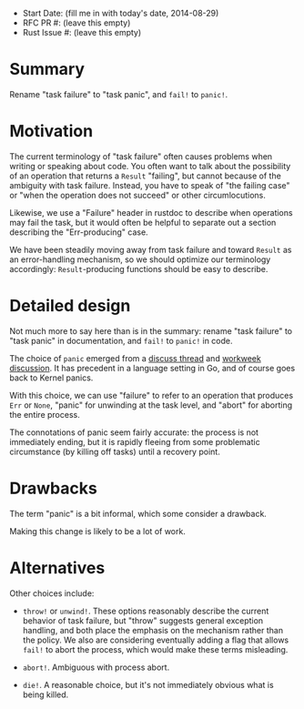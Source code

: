 - Start Date: (fill me in with today's date, 2014-08-29)
- RFC PR #: (leave this empty)
- Rust Issue #: (leave this empty)

# Summary

Rename "task failure" to "task panic", and `fail!` to `panic!`.

# Motivation

The current terminology of "task failure" often causes problems when
writing or speaking about code. You often want to talk about the
possibility of an operation that returns a `Result` "failing", but
cannot because of the ambiguity with task failure. Instead, you have
to speak of "the failing case" or "when the operation does not
succeed" or other circumlocutions.

Likewise, we use a "Failure" header in rustdoc to describe when
operations may fail the task, but it would often be helpful to
separate out a section describing the "Err-producing" case.

We have been steadily moving away from task failure and toward
`Result` as an error-handling mechanism, so we should optimize our
terminology accordingly: `Result`-producing functions should be easy
to describe.

# Detailed design

Not much more to say here than is in the summary: rename "task
failure" to "task panic" in documentation, and `fail!` to `panic!` in
code.

The choice of `panic` emerged from a
[discuss thread](http://discuss.rust-lang.org/t/renaming-task-failure/310/20)
and
[workweek discussion](https://github.com/rust-lang/meeting-minutes/blob/master/workweek-2014-08-18/error-handling.md).
It has precedent in a language setting in Go, and of course goes back
to Kernel panics.

With this choice, we can use "failure" to refer to an operation that
produces `Err` or `None`, "panic" for unwinding at the task level, and
"abort" for aborting the entire process.

The connotations of panic seem fairly accurate: the process is not
immediately ending, but it is rapidly fleeing from some problematic
circumstance (by killing off tasks) until a recovery point.

# Drawbacks

The term "panic" is a bit informal, which some consider a drawback.

Making this change is likely to be a lot of work.

# Alternatives

Other choices include:

- `throw!` or `unwind!`. These options reasonably describe the current
  behavior of task failure, but "throw" suggests general exception
  handling, and both place the emphasis on the mechanism rather than
  the policy. We also are considering eventually adding a flag that
  allows `fail!` to abort the process, which would make these terms misleading.

- `abort!`. Ambiguous with process abort.

- `die!`. A reasonable choice, but it's not immediately obvious what
  is being killed.
